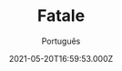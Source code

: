 ---
id: 'c87a079b-21da-4162-acd8-945834126fe1'
type: 'movie' # Filme, Série, Anime
title: "Fatale"
synopsis: ["Um homem casado se envolve com uma mulher que mal conhece. Pouco depois, ele começa a ser chantageado por ela para participar de um plano envolvendo um assassinato e precisa decidir até onde está disposto a ir para ocultar a traição de sua esposa.",
]
originalTitle: "Fatale"
date: '2021-05-20T16:59:53.000Z'
update: '2021-05-20T16:59:53.000Z'
releaseDate: '2020-12-18T03:00:00.000Z'
imdb:
  rating: '5.3' # 8.5
  id: '' # tt0470752
duration: '1h 42 Min'
trailer:
  urls: [
    'e6YR7fMGtC8',
  ]
tags: ['1080p']
genre: ['Suspense'] #
quality: 'BluRay' # BluRay, WEB-DL, HDTV, WEB-DL4K, WEB-DLe
format: 'MKV' # MKV, MP4, TS
audio: 'Português, Inglês' # Dublado, Legendado, Dual Audio, Dub & Leg
subtitle: 'Português' # Português, inglês,
size: '2.4 GB' # 4.8 GB
audioQuality: 10
videoQuality: 10
directors: []
#  - name: 'Lana Wachowski'
#    image: ''
#  - name: 'Lilly Wachowski'
#    image: ''
cast: []
#  - name: 'Keanu Reeves'
#    image: ''
#    characterName: 'Neo'
writers: []
#  - name: ''
#    image: ''
maturityRating:
  age: '' # L , 10, 12, 14, 16, 18
  topics: [''] # Violence, Illegal drugs, Inappropriate Language, Legal Drugs, Sexual Content, Extreme Violence
###########################################
download:
  
  - url: 'magnet:?xt=urn:btih:dbdaf8aac68e24e702833387bb0e2cf00881da44&dn=Fatale.2021.BluRay.1080p.DUAL.DUAL.COMANDO.TO&tr=udp%3a%2f%2fpublic.popcorn-tracker.org%3a6969%2fannounce&tr=udp%3a%2f%2ftracker.internetwarriors.net%3a1337%2fannounce&tr=udp%3a%2f%2ftracker.opentrackr.org%3a1337%2fannounce&tr=udp%3a%2f%2fexodus.desync.com%3a6969%2fannounce&tr=udp%3a%2f%2fretracker.lanta-net.ru%3a2710%2fannounce&tr=udp%3a%2f%2fopen.stealth.si%3a80%2fannounce&tr=udp%3a%2f%2fwww.torrent.eu.org%3a451%2fannounce&tr=udp%3a%2f%2fopentracker.i2p.rocks%3a6969%2fannounce&tr=http%3a%2f%2ftracker.opentrackr.org%3a1337%2fannounce&tr=udp%3a%2f%2f3rt.tace.ru%3a60889%2fannounce'
    resolution: '1080p' # 720p, 1080p, 4K,
    audio: 'Dual Áudio' # Dublado, Legendado, Dual Audio
    size: '' # 4.8 GB
    quality: '' # BluRay, WEB-DL
    format: '' # MKV
images:
  cover: '/assets/movies/fatale.jpg'
  background: '/assets/movies/'
---